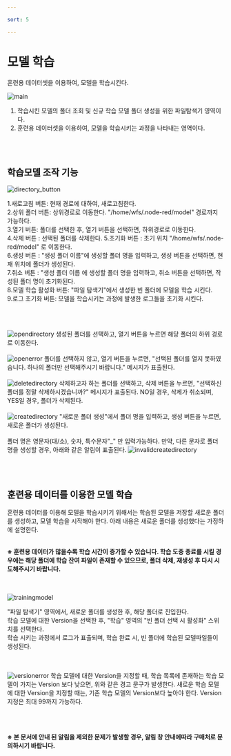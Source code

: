 ```yaml
---

sort: 5

---
```




# 모델 학습

훈련용 데이터셋을 이용하여, 모델을 학습시킨다.<br/>

![main](images/4.ModelTraining/1.main.png)

1. 학습시킨 모델의 폴더 조회 및 신규 학습 모델 폴더 생성을 위한 파일탐색기 영역이다. 
2. 훈련용 데이터셋을 이용하여, 모델을 학습시키는 과정을 나타내는 영역이다.

<br/><br/>

## 학습모델 조작 기능

![directory_button](images/4.ModelTraining/2.button.png)

1.새로고침 버튼: 현재 경로에 대하여, 새로고침한다.<br/>
2.상위 폴더 버튼: 상위경로로 이동한다. "/home/wfs/.node-red/model" 경로까지 가능하다.<br/>
3.열기 버튼: 폴더를 선택한 후, 열기 버튼을 선택하면, 하위경로로 이동한다.<br/>
4.삭제 버튼 : 선택된 폴더를 삭제한다.
5.초기화 버튼 : 초기 위치 "/home/wfs/.node-red/model" 로 이동한다.<br/>
6.생성 버튼 : "생성 폴더 이름"에 생성할 폴더 명을 입력하고, 생성 버튼을 선택하면, 현재 위치에 폴더가 생성된다.<br/>
7.취소 버튼 : "생성 폴더 이름 에 생성할 폴더 명을 입력하고, 취소 버튼을 선택하면, 작성된 폴더 명이 초기화된다.<br/>
8.모델 학습 활성화 버튼: "파일 탐색기"에서 생성한 빈 폴더에 모델을 학습 시킨다.<br/>
9.로그 초기화 버튼: 모델을 학습시키는 과정에 발생한 로그들을 초기화 시킨다.<br/>

<br/><br/>

![opendirectory](images/4.ModelTraining/3.directoryopen.png)
생성된 폴더를 선택하고, 열기 버튼을 누르면 해당 폴더의 하위 경로로 이동한다.
<br/><br/>
![openerror](images/4.ModelTraining/4.openerror.png)
폴더를 선택하지 않고, 열기 버튼을 누르면, "선택된 폴더를 열지 못하였습니다. 하나의 폴더만 선택해주시기 바랍니다." 메시지가 표출된다.
<br/><br/>
![deletedirectory](images/4.ModelTraining/5.deletedirectory.png)
삭제하고자 하는 폴더를 선택하고, 삭제 버튼을 누르면, "선택하신 폴더를 정말 삭제하시겠습니까?" 메시지가 표출된다. NO일 경우, 삭제가 취소되며, YES일 경우, 폴더가 삭제된다.
<br/><br/>
![createdirectory](images/4.ModelTraining/6.createdirectory.png)
"새로운 폴더 생성"에서 폴더 명을 입력하고, 생성 버튼을 누르면, 새로운 폴더가 생성된다.<br/><br/>
폴더 명은 영문자(대/소), 숫자, 특수문자"_" 만 입력가능하다. 만약, 다른 문자로 폴더 명을 생성할 경우, 아래와 같은 알림이 표출된다.
![invalidcreatedirectory](images/4.ModelTraining/7.invalidcreatedirectory.png)

<br/><br/>

## 훈련용 데이터를 이용한 모델 학습

훈련용 데이터를 이용해 모델을 학습시키기 위해서는 학습된 모델을 저장할 새로운 폴더를 생성하고, 모델 학습을 시작해야 한다. 
아래 내용은 새로운 폴더를 생성했다는 가정하에 설명한다.<br/><br/>

**※ 훈련용 데이터가 많을수록 학습 시간이 증가할 수 있습니다. 학습 도중 종료를 시킬 경우에는 해당 폴더에 학습 잔여 파일이 존재할 수 있으므로, 폴더 삭제, 재생성 후 다시 시도해주시기 바랍니다.**
<br/><br/><br/>


![trainingmodel](images/4.ModelTraining/8.trainmodel.png)

"파일 탐색기" 영역에서, 새로운 폴더를 생성한 후, 해당 폴더로 진입한다.<br/>
학습 모델에 대한 Version을 선택한 후, "학습" 영역의 "빈 폴더 선택 시 활성화" 스위치를 선택한다.<br/>
학습 시키는 과정에서 로그가 표출되며, 학습 완료 시, 빈 폴더에 학습된 모델파일들이 생성된다.

<br/><br/>
![versionerror](images/4.ModelTraining/9.versionerror.png)
학습 모델에 대한 Version을 지정할 때, 학습 목록에 존재하는 학습 모델이 가지는 Version 보다 낮으면, 위와 같은 경고 문구가 발생한다.
새로운 학습 모델에 대한 Version을 지정할 때는, 기존 학습 모델의 Version보다 높아야 한다. 
Version 지정은 최대 99까지 가능하다.


<br/><br/>

**※ 본 문서에 안내 된 알림을 제외한 문제가 발생할 경우, 알림 창 안내에따라 구매처로 문의하시기 바랍니다.**